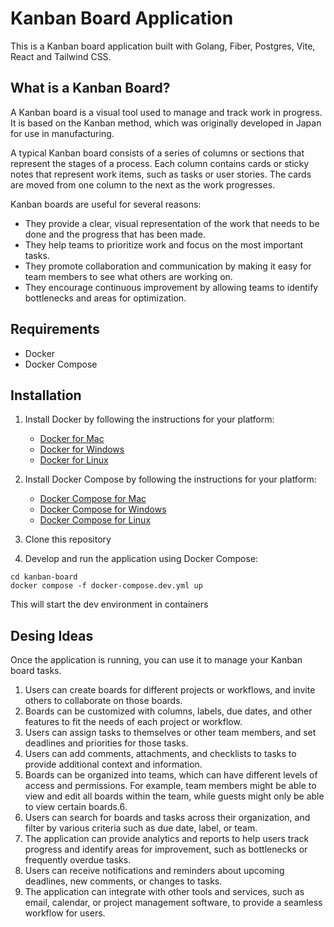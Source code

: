 # Kanban Board Application

This is a Kanban board application built with Golang, Fiber, Postgres, Vite, React and Tailwind CSS.

## What is a Kanban Board?

A Kanban board is a visual tool used to manage and track work in progress. It is based on the Kanban method, which was originally developed in Japan for use in manufacturing.

A typical Kanban board consists of a series of columns or sections that represent the stages of a process. Each column contains cards or sticky notes that represent work items, such as tasks or user stories. The cards are moved from one column to the next as the work progresses.

Kanban boards are useful for several reasons:

- They provide a clear, visual representation of the work that needs to be done and the progress that has been made.
- They help teams to prioritize work and focus on the most important tasks.
- They promote collaboration and communication by making it easy for team members to see what others are working on.
- They encourage continuous improvement by allowing teams to identify bottlenecks and areas for optimization.

## Requirements

- Docker
- Docker Compose

## Installation

1. Install Docker by following the instructions for your platform:

   - [Docker for Mac](https://docs.docker.com/docker-for-mac/install/)
   - [Docker for Windows](https://docs.docker.com/docker-for-windows/install/)
   - [Docker for Linux](https://docs.docker.com/engine/install/)

2. Install Docker Compose by following the instructions for your platform:

   - [Docker Compose for Mac](https://docs.docker.com/compose/install/)
   - [Docker Compose for Windows](https://docs.docker.com/compose/install/)
   - [Docker Compose for Linux](https://docs.docker.com/compose/install/)

3. Clone this repository

4. Develop and run the application using Docker Compose:

```
cd kanban-board
docker compose -f docker-compose.dev.yml up
```

This will start the dev environment in containers

## Desing Ideas

Once the application is running, you can use it to manage your Kanban board tasks.

1. Users can create boards for different projects or workflows, and invite others to collaborate on those boards.
2. Boards can be customized with columns, labels, due dates, and other features to fit the needs of each project or workflow.
3. Users can assign tasks to themselves or other team members, and set deadlines and priorities for those tasks.
4. Users can add comments, attachments, and checklists to tasks to provide additional context and information.
5. Boards can be organized into teams, which can have different levels of access and permissions. For example, team members might be able to view and edit all boards within the team, while guests might only be able to view certain boards.6.
6. Users can search for boards and tasks across their organization, and filter by various criteria such as due date, label, or team.
7. The application can provide analytics and reports to help users track progress and identify areas for improvement, such as bottlenecks or frequently overdue tasks.
8. Users can receive notifications and reminders about upcoming deadlines, new comments, or changes to tasks.
9. The application can integrate with other tools and services, such as email, calendar, or project management software, to provide a seamless workflow for users.
